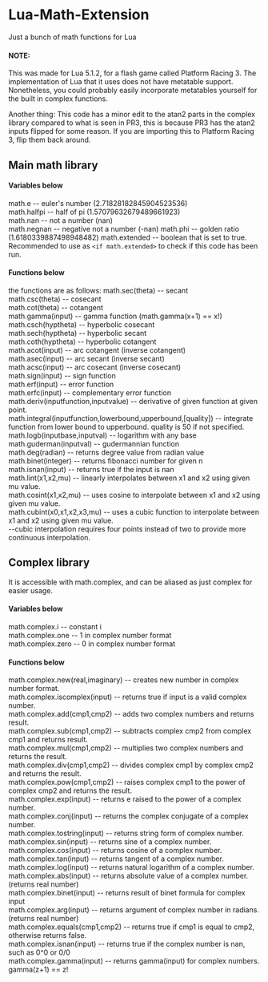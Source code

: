 # Lua-Math-Extension
Just a bunch of math functions for Lua

#### NOTE: 
This was made for Lua 5.1.2, for a flash game called Platform Racing 3. The implementation of Lua that it uses does not have metatable support.
Nonetheless, you could probably easily incorporate metatables yourself for the built in complex functions.

Another thing: This code has a minor edit to the atan2 parts in the complex library compared to what is seen in PR3, this is because PR3 has the atan2 inputs flipped for some reason. If you are importing this to Platform Racing 3, flip them back around.

## Main math library

#### Variables below
math.e -- euler's number (2.71828182845904523536)  
math.halfpi -- half of pi (1.57079632679489661923)  
math.nan -- not a number (nan)  
math.negnan -- negative not a number (-nan)
math.phi -- golden ratio (1.6180339887498948482)
math.extended -- boolean that is set to true. Recommended to use as `<if math.extended>` to check if this code has been run.  

#### Functions below  
the functions are as follows:
math.sec(theta) -- secant       
math.csc(theta) -- cosecant     
math.cot(theta) -- cotangent    
math.gamma(input) -- gamma function (math.gamma(x+1) == x!)     
math.csch(hyptheta) -- hyperbolic cosecant      
math.sech(hyptheta) -- hyperbolic secant        
math.coth(hyptheta) -- hyperbolic cotangent     
math.acot(input) -- arc cotangent (inverse cotangent)   
math.asec(input) -- arc secant (inverse secant)         
math.acsc(input) -- arc cosecant (inverse cosecant)     
math.sign(input) -- sign function       
math.erf(input) -- error function       
math.erfc(input) -- complementary error function        
math.deriv(inputfunction,inputvalue) -- derivative of given function at given point.    
math.integral(inputfunction,lowerbound,upperbound,[quality]) -- integrate function from lower bound to upperbound. quality is 50 if not specified.     
math.logb(inputbase,inputval) -- logarithm with any base        
math.guderman(inputval) -- gudermannian function        
math.deg(radian) -- returns degree value from radian value      
math.binet(integer) -- returns fibonacci number for given n     
math.isnan(input) -- returns true if the input is nan   
math.lint(x1,x2,mu) -- linearly interpolates between x1 and x2 using given mu value.    
math.cosint(x1,x2,mu) -- uses cosine to interpolate between x1 and x2 using given mu value.     
math.cubint(x0,x1,x2,x3,mu) -- uses a cubic function to interpolate between x1 and x2 using given mu value.     
--cubic interpolation requires four points instead of two to provide more continuous interpolation.     


## Complex library     
It is accessible with math.complex, and can be aliased as just complex for easier usage.      

#### Variables below   
math.complex.i -- constant i    
math.complex.one -- 1 in complex number format    
math.complex.zero -- 0 in complex number format   

#### Functions below   
math.complex.new(real,imaginary) -- creates new number in complex number format.        
math.complex.iscomplex(input) -- returns true if input is a valid complex number.       
math.complex.add(cmp1,cmp2) -- adds two complex numbers and returns result.     
math.complex.sub(cmp1,cmp2) -- subtracts complex cmp2 from complex cmp1 and returns result.     
math.complex.mul(cmp1,cmp2) -- multiplies two complex numbers and returns the result.   
math.complex.div(cmp1,cmp2) -- divides complex cmp1 by complex cmp2 and returns the result.     
math.complex.pow(cmp1,cmp2) -- raises complex cmp1 to the power of complex cmp2 and returns the result.     
math.complex.exp(input) -- returns e raised to the power of a complex number.   
math.complex.conj(input) -- returns the complex conjugate of a complex number.  
math.complex.tostring(input) -- returns string form of complex number.  
math.complex.sin(input) -- returns sine of a complex number.    
math.complex.cos(input) -- returns cosine of a complex number.  
math.complex.tan(input) -- returns tangent of a complex number.   
math.complex.log(input) -- returns natural logarithm of a complex number.       
math.complex.abs(input) -- returns absolute value of a complex number. (returns real number)    
math.complex.binet(input) -- returns result of binet formula for complex input  
math.complex.arg(input) -- returns argument of complex number in radians. (returns real number)      
math.complex.equals(cmp1,cmp2) -- returns true if cmp1 is equal to cmp2, otherwise returns false.       
math.complex.isnan(input) -- returns true if the complex number is nan, such as 0^0 or 0/0      
math.complex.gamma(input) -- returns gamma(input) for complex numbers. gamma(z+1) == z!         
